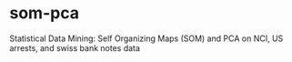 # som-pca
Statistical Data Mining: Self Organizing Maps (SOM) and PCA on NCI, US arrests, and swiss bank notes data
